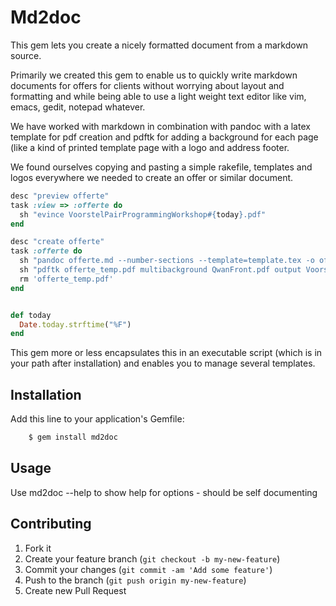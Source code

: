 # Md2doc

This gem lets you create a nicely formatted document from a markdown
source.

Primarily we created this gem to enable us to quickly write markdown
documents for offers for clients without worrying about layout and
formatting and while being able to use a light weight text editor like
vim, emacs, gedit, notepad whatever.

We have worked with markdown in combination with pandoc with a latex
template for pdf creation and pdftk for adding a background for each
page (like a kind of printed template page with a logo and address
footer.

We found ourselves copying and pasting a simple rakefile, templates and logos
everywhere we needed to create an offer or similar document.

```ruby
desc "preview offerte"
task :view => :offerte do
  sh "evince VoorstelPairProgrammingWorkshop#{today}.pdf"
end

desc "create offerte"
task :offerte do
  sh "pandoc offerte.md --number-sections --template=template.tex -o offerte_temp.pdf"
  sh "pdftk offerte_temp.pdf multibackground QwanFront.pdf output VoorstelPairProgrammingWorkshop#{today}.pdf"
  rm 'offerte_temp.pdf'
end


def today
  Date.today.strftime("%F")
end
```

This gem more or less encapsulates this in an executable script (which
is in your path after installation) and enables you to manage several
templates.

## Installation

Add this line to your application's Gemfile:

```bash
    $ gem install md2doc
```

## Usage

Use md2doc --help to show help for options - should be self documenting

## Contributing

1. Fork it
2. Create your feature branch (`git checkout -b my-new-feature`)
3. Commit your changes (`git commit -am 'Add some feature'`)
4. Push to the branch (`git push origin my-new-feature`)
5. Create new Pull Request
